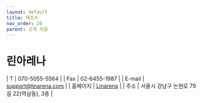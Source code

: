 ```yaml
---
layout: default
title: 제조사
nav_order: 20
parent: 고객 지원
---
```


# 린아레나
<div class="code-example" markdown="1">

| T | 070-5055-5564  |
| Fax   | 02-6455-1987  |
| E-mail | support@linarena.com |
| 홈페이지 | [Linarena](https://www.linarena.com/ko/home/) |
| 주소 | 서울시 강남구 논현로 79길 22(역삼동), 3층 |